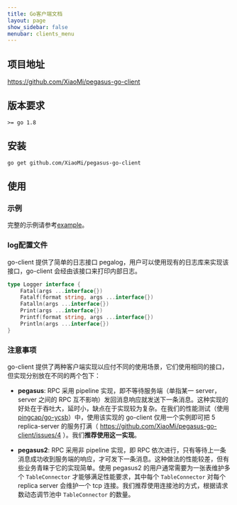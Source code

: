 ```yaml
---
title: Go客户端文档
layout: page
show_sidebar: false
menubar: clients_menu
---
```


## 项目地址

<https://github.com/XiaoMi/pegasus-go-client>

## 版本要求

```
>= go 1.8
```

## 安装

```
go get github.com/XiaoMi/pegasus-go-client
```

## 使用

### 示例

完整的示例请参考[example](https://github.com/XiaoMi/pegasus-go-client/tree/master/example)。

### log配置文件

go-client 提供了简单的日志接口 pegalog，用户可以使用现有的日志库来实现该接口，go-client 会经由该接口来打印内部日志。

```go
type Logger interface {
    Fatal(args ...interface{})
    Fatalf(format string, args ...interface{})
    Fatalln(args ...interface{})
    Print(args ...interface{})
    Printf(format string, args ...interface{})
    Println(args ...interface{})
}
```

### 注意事项

go-client 提供了两种客户端实现以应付不同的使用场景，它们使用相同的接口，但实现分别放在不同的两个包下：

- **pegasus**: RPC 采用 pipeline 实现，即不等待服务端（单指某一 server，server 之间的 RPC 互不影响）发回消息响应就发送下一条消息。这种实现的好处在于吞吐大，延时小，缺点在于实现较为复杂。在我们的性能测试（使用 [pingcap/go-ycsb](https://github.com/pingcap/go-ycsb)）中，使用该实现的 go-client 仅用一个实例即可把 5 replica-server 的服务打满（ <https://github.com/XiaoMi/pegasus-go-client/issues/4> ）。我们**推荐使用这一实现**。

- **pegasus2**: RPC 采用非 pipeline 实现，即 RPC 依次进行，只有等待上一条消息成功收到服务端的响应，才可发下一条消息。这种做法的性能较差，但有些业务青睐于它的实现简单。使用 pegasus2 的用户通常需要为一张表维护多个 `TableConnector` 才能够满足性能要求，其中每个 `TableConnector` 对每个 replica server 会维护一个 tcp 连接。我们推荐使用连接池的方式，根据请求数动态调节池中 `TableConnector` 的数量。
